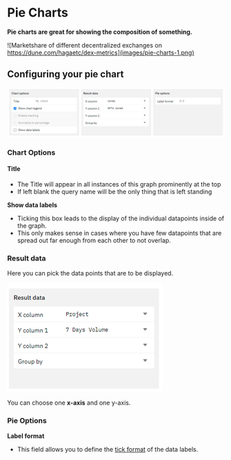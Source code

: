 # Pie Charts

**Pie charts are great for showing the composition of something.**

![Marketshare of different decentralized exchanges on https://dune.com/hagaetc/dex-metrics](images/pie-charts-1.png)

## Configuring your pie chart

![Configuring your pie chart](images/pie-charts-2.png)

### Chart Options

#### Title

* The Title will appear in all instances of this graph prominently at the top
* If left blank the query name will be the only thing that is left standing

**Show data labels**

* Ticking this box leads to the display of the individual datapoints inside of the graph.
* This only makes sense in cases where you have few datapoints that are spread out far enough from each other to not overlap.

### Result data

Here you can pick the data points that are to be displayed.

![The configuration for the chart above](images/pie-charts-3.png)

You can choose one **x-axis** and one y-axis.

### Pie Options

**Label format**

* This field allows you to define the [tick format](https://docs.dune.com/features/visualizations#tick-formats) of the data labels.
